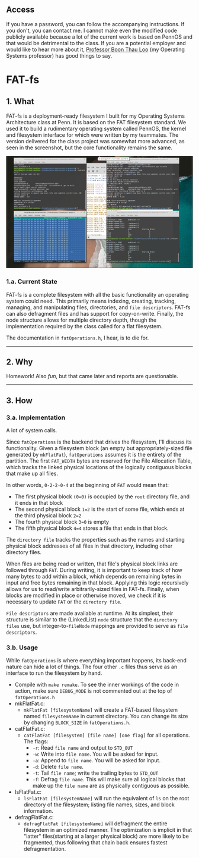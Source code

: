 ## Access
If you have a password, you can follow the accompanying instructions. If you don't, you can contact me. I cannot make even the modified code publicly available because a lot of the current work is based on PennOS and that would be detrimental to the class. If you are a potential employer and would like to hear more about it, [Professor Boon Thau Loo](boonloo@seas.upenn.edu) (my Operating Systems professor) has good things to say.

# FAT-fs
## 1. What
FAT-fs is a deployment-ready filesystem I built for my Operating Systems Architecture class at Penn. It is based on the FAT filesystem standard. We used it to build a rudimentary operating system called PennOS, the kernel and filesystem interface for which were written by my teammates. The version delivered for the class project was somewhat more advanced, as seen in the screenshot, but the core functionality remains the same.

![FAT filesystem in action](/images/fat.png)

### 1.a. Current State
FAT-fs is a complete filesystem with all the basic functionality an operating system could need. This primarily means indexing, creating, tracking, managing, and manipulating files, directories, and `file descriptors`. FAT-fs can also defragment files and has support for copy-on-write. Finally, the node structure allows for multiple directory depth, though the implementation required by the class called for a flat filesystem.

The documentation in `fatOperations.h`, I hear, is to die for.
  
---

## 2. Why
Homework! Also _fun_, but that came later and reports are questionable.

---

## 3. How
### 3.a. Implementation
A lot of system calls.

Since `fatOperations` is the backend that drives the filesystem, I'll discuss its functionality. Given a filesystem block (an empty but appropriately-sized file generated by `mkFlatFat`), `fatOperations` assumes it is the entirety of the partition. The first `FAT_WIDTH` bytes are reserved for the File Allocation Table, which tracks the linked physical locations of the logically contiguous blocks that make up all files.

In other words, `0-2-2-0-4` at the beginning of `FAT` would mean that:
- The first physical block `(0=0)` is occupied by the `root` directory file, and it ends in that block
- The second physical block `1=2` is the start of some file, which ends at the third physical block `2=2`
- The fourth physical block `3=0` is empty
- The fifth physical block `4=4` stores a file that ends in that block.

The `directory file` tracks the properties such as the names and starting physical block addresses of all files in that directory, including other directory files.

When files are being read or written, that file's physical block links are followed through `FAT`. During writing, it is important to keep track of how many bytes to add within a block, which depends on remaining bytes in input and free bytes remaining in that block. Applying this logic recursively allows for us to read/write arbitrarily-sized files in FAT-fs. Finally, when blocks are modified in place or otherwise moved, we check if it is necessary to update `FAT` or the `directory file`.

`File descriptors` are made available at runtime. At its simplest, their structure is similar to the (LinkedList) `node` structure that the `directory files` use, but integer-to-`fileNode` mappings are provided to serve as `file descriptors`.

### 3.b. Usage
While `fatOperations` is where everything important happens, its back-end nature can hide a lot of things. The four other `.c` files thus serve as an interface to run the filesystem by hand.
- Compile with `make remake`. To see the inner workings of the code in action, make sure `DEBUG_MODE` is not commented out at the top of `fatOperations.h`
- mkFlatFat.c:
  - `mkFlatFat [filesystemName]` will create a FAT-based filesystem named `filesystemName` in current directory. You can change its size by changing `BLOCK_SIZE` in `fatOperations.h`.
- catFlatFat.c:
  - `catFlatFat [filesystem] [file name] [one flag]` for all operations. The flags:
    - `-r`: Read `file name` and output to `STD_OUT`
    - `-w`: Write into `file name`. You will be asked for input.
    - `-a`: Append to `file name`. You will be asked for input.
    - `-d`: Delete `file name`.
    - `-t`: Tail `file name`; write the trailing bytes to `STD_OUT`
    - `-f`: Defrag `file name`. This will make sure all logical blocks that make up the `file name` are as physically contiguous as possible.
- lsFlatFat.c:
  - `lsFlatFat [filesystemName]` will run the equivalent of `ls` on the root directory of the filesystem; listing file names, sizes, and block information.
- defragFlatFat.c:
  - `defragFlatFat [filesystemName]` will defragment the entire filesystem in an optimized manner. The optimization is implicit in that "latter" files(starting at a larger physical block) are more likely to be fragmented, thus following that chain back ensures fastest defragmentation.


